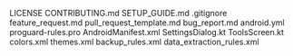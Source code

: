 LICENSE
CONTRIBUTING.md
SETUP_GUIDE.md
.gitignore
feature_request.md
pull_request_template.md
bug_report.md
android.yml
proguard-rules.pro
AndroidManifest.xml
SettingsDialog.kt
ToolsScreen.kt
colors.xml
themes.xml
backup_rules.xml
data_extraction_rules.xml
